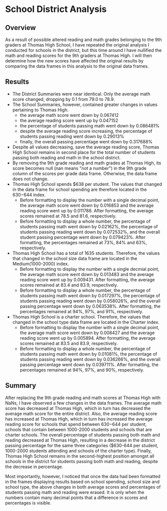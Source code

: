 # School District Analysis

## Overview
As a result of possible altered reading and math grades belonging to the 9th graders at Thomas High School, I have repeated the original analysis I conducted for schools in the district, but this time around I have nullified the math and reading scores for the 9th graders at Thomas High.  I will then determine how the new scores have affected the original results by comparing the data frames in this analysis to the original data frames.

## Results

- The District Summaries were near identical.  Only the average math score changed, dropping by 0.1 from 79.0 to 78.9.
- The School Summaries, however, contained greater changes in values pertaining to Thomas High.
  - the average math score went down by 0.067412
  - the average reading score went up by 0.047152
  - the percentage of students passing math went down by 0.086481%
  - despite the average reading score increasing, the percentage of students passing reading went down by 0.29013%
  - finally, the overall passing percentage went down by 0.317688%
- Despite all values decreasing, save the average reading score, Thomas High School remains in second place for the total number of students passing both reading and math in the school district.
- By removing the 9th grade reading and math grades at Thomas High, its score becomes null (nan means "not a number") in the 9th grade column of the scores per grade data frame.  Otherwise, the data frame does not change.
- Thomas High School spends $638 per student.  The values that changed in the data frame for school spending are therefore located in the $630-$644 index.  
  - Before formatting to display the number with a single decimal point, the average math score went down by 0.016853 and the average reading score went up by 0.011788.  After formatting, the average scores remained at 78.5 and 81.6, respectively.
  - Before formatting to display a whole number, the percentage of students passing math went down by 0.02162%, the percentage of students passing reading went down by 0.072532%, and the overall student passing percentage went down by 0.079423%.  After formatting, the percentages remained at 73%, 84% and 63%, respectively.
- Thomas High School has a total of 1635 students.  Therefore, the values that changed in the school size data frame are located in the Medium(1000-2000) index.
  - Before formatting to display the number with a single decmial point, the average math score went down by 0.013483 and the average reading score went up by 0.009431.  After formatting, the average scores remained at 83.4 and 83.9, respectively.
  - Before formatting to display a whole number, the percentage of students passing math went down by 0.017297%, the percentage of students passing reading went down by 0.058026%, and the overall passing percentage went down by 0.063538%.  After formatting, the percentages remained at 94%, 97%, and 91%, respectively.
- Thomas High School is a charter school.  Therefore, the values that changed in the school type data frame are located in the Charter index.
  - Before formatting to display the number with a single decimal point, the average math score went down by 0.008427 and the average reading score went up by 0.005894.  After formatting, the average scores remained at 83.5 and 83.9, respectively.
  - Before formatting to display a whole number, the percentage of students passing math went down by 0.01081%, the percentage of students passing reading went down by 0.036266%, and the overall passing percentage went down by 0.039711%.  After formatting, the percentages remained at 94%, 97%, and 90%, respectively.

## Summary
After replacing the 9th grade reading and math scores at Thomas High with NaNs, I have observed a few changes in the data frames.  The average math score has decreased at Thomas High, which in turn has decreased the average math score for the entire district.  Also, the average reading score has increased at Thomas High, which in turn has increased the average reading score for schools that spend between $630-$644 per student, schools that contain between 1000-2000 students and schools that are charter schools. The overall percentage of students passing both math and reading decreased at Thomas High, resulting in a decrease in the district passing percentage for the same three categories ($630-644 per student, 1000-2000 students attending and schools of the charter type).  Finally, Thomas High School remains in the second-highest position amongst all schools in the district for students passing both math and reading, despite the decrease in percentage.

Most importantly, however, I noticed that once the data had been formatted in the frames displaying results based on school spending, school size and school type, the above changes in both average scores and percentages of students passing math and reading were erased.  It is only when the numbers contain many decimal points that a difference in scores and percentages is visible.
